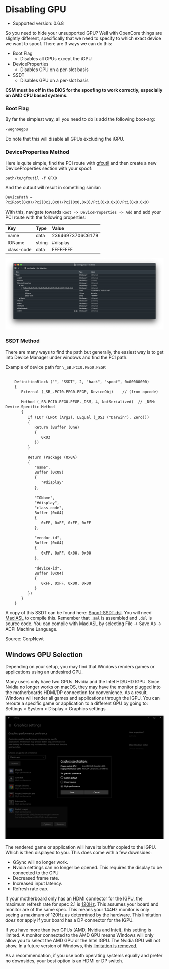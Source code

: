 # Disabling GPU

* Supported version: 0.6.8

So you need to hide your unsupported GPU? Well with OpenCore things are slightly different, specifically that we need to specify to which exact device we want to spoof. There are 3 ways we can do this:

* Boot Flag
  * Disables all GPUs except the iGPU
* DeviceProperties
  * Disables GPU on a per-slot basis
* SSDT
  * Disables GPU on a per-slot basis

**CSM must be off in the BIOS for the spoofing to work correctly, especially on AMD CPU based systems.**

### Boot Flag

By far the simplest way, all you need to do is add the following boot-arg:

`-wegnoegpu`

Do note that this will disable all GPUs excluding the iGPU.

### DeviceProperties Method

Here is quite simple, find the PCI route with [gfxutil](https://github.com/acidanthera/gfxutil/releases) and then create a new DeviceProperties section with your spoof:

```
path/to/gfxutil -f GFX0
```

And the output will result in something similar:

```
DevicePath = PciRoot(0x0)/Pci(0x1,0x0)/Pci(0x0,0x0)/Pci(0x0,0x0)/Pci(0x0,0x0)
```

With this, navigate towards `Root -> DeviceProperties -> Add` and add your PCI route with the following properties:

| Key | Type | Value |
| :--- | :--- | :--- |
| name | data | 23646973706C6179 |
| IOName | string | #display |
| class-code | data | FFFFFFFF |

![](../images/extras/spoof-md/config-gpu.png)

### SSDT Method

There are many ways to find the path but generally, the easiest way is to get into Device Manager under windows and find the PCI path.

Example of device path for `\_SB.PCI0.PEG0.PEGP`:

```

    DefinitionBlock ("", "SSDT", 2, "hack", "spoof", 0x00000000)
    {
       External (_SB_.PCI0.PEG0.PEGP, DeviceObj)    // (from opcode)

       Method (_SB.PCI0.PEG0.PEGP._DSM, 4, NotSerialized)  // _DSM: Device-Specific Method
       {
          If (LOr (LNot (Arg2), LEqual (_OSI ("Darwin"), Zero)))
          {
             Return (Buffer (One)
             {
                0x03
             })
          }

          Return (Package (0x0A)
          {
             "name",
             Buffer (0x09)
             {
                "#display"
             },

             "IOName",
             "#display",
             "class-code",
             Buffer (0x04)
             {
                0xFF, 0xFF, 0xFF, 0xFF
             },

             "vendor-id",
             Buffer (0x04)
             {
                0xFF, 0xFF, 0x00, 0x00
             },

             "device-id",
             Buffer (0x04)
             {
                0xFF, 0xFF, 0x00, 0x00
             }
          })
       }
    }

```

A copy of this SSDT can be found here: [Spoof-SSDT.dsl](https://github.com/dortania/OpenCore-Install-Guide/blob/master/extra-files/Spoof-SSDT.dsl). You will need [MaciASL](https://github.com/acidanthera/MaciASL/releases) to compile this. Remember that `.aml` is assembled and `.dsl` is source code. You can compile with MaciASL by selecting File -> Save As -> ACPI Machine Language.

Source: CorpNewt

## Windows GPU Selection

Depending on your setup, you may find that Windows renders games or applications using an undesired GPU.

Many users only have two GPUs. Nvidia and the Intel HD/UHD IGPU. Since Nvidia no longer works on macOS, they may have the monitor plugged into the motherboards HDMI/DP connection for convenience. As a result, Windows will render all games and applications through the IGPU. You can reroute a specific game or application to a different GPU by going to: Settings > System > Display > Graphics settings

![Credit to CorpNewt for image](../images/extras/spoof-md/corp-windows.png)

The rendered game or application will have its buffer copied to the IGPU. Which is then displayed to you. This does come with a few downsides:

* GSync will no longer work.
* Nvidia settings can no longer be opened. This requires the display to be connected to the GPU
* Decreased frame rate.
* Increased input latency.
* Refresh rate cap.

If your motherboard only has an HDMI connector for the IGPU, the maximum refresh rate for spec 2.1 is [120Hz](https://www.hdmi.org/spec21Sub/EightK60_FourK120). This assumes your board and monitor are of the same spec. This means your 144Hz monitor is only seeing a maximum of 120Hz as determined by the hardware. This limitation *does not* apply if your board has a DP connector for the IGPU.

If you have more than two GPUs (AMD, Nvidia and Intel), this setting is limited. A monitor connected to the AMD GPU means Windows will only allow you to select the AMD GPU or the Intel IGPU. The Nvidia GPU will not show. In a future version of Windows, this [limitation is removed](https://pureinfotech.com/windows-10-21h1-new-features/#:~:text=Graphics%20settings).

As a recommendation, if you use both operating systems equally and prefer no downsides, your best option is an HDMI or DP switch.
